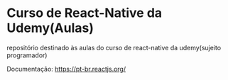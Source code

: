 # Curso de React-Native da Udemy(Aulas)

repositório destinado às aulas do curso de react-native da udemy(sujeito programador)

Documentação: https://pt-br.reactjs.org/
